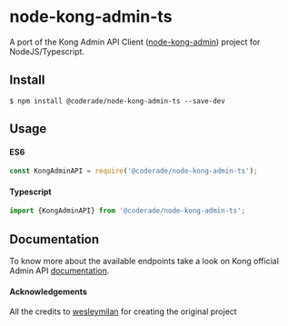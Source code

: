 # node-kong-admin-ts

A port of the Kong Admin API Client ([node-kong-admin]( https://github.com/wesleymilan/node-kong-admin)) project 
for NodeJS/Typescript.

## Install

```console
$ npm install @coderade/node-kong-admin-ts --save-dev
```

## Usage


#### ES6
```js
const KongAdminAPI = require('@coderade/node-kong-admin-ts');
```

#### Typescript
```js
import {KongAdminAPI} from '@coderade/node-kong-admin-ts';
```

## Documentation

To know more about the available endpoints take a look on Kong official Admin API 
[documentation](https://docs.konghq.com/2.0.x/admin-api/).

#### Acknowledgements

All the credits to  [wesleymilan](https://github.com/wesleymilan)  for creating the original project